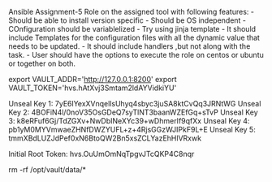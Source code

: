 Ansible Assignment-5
Role on the assigned tool with following features: - Should be able to install version specific - Should be OS independent - COnfiguration should be variablelized - Try using jinja template - It should include Templates for the configuration files with all the dynamic value that needs to be updated. - It should include handlers ,but not along with the task. - User should have the options to execute the role on centos or ubuntu or together on both.



export VAULT_ADDR='http://127.0.0.1:8200'
export VAULT_TOKEN='hvs.hAtXvj3Smtam2ldAYVidkiYU'

Unseal Key 1: 7yE6lYexXVnqellsUhyq4sbyc3juSA8ktCvQq3JRNtWG
Unseal Key 2: 4BOFiN4l/0noV35OsGDeQ7syTlNT3baanWZEfGq+sTvP
Unseal Key 3: k8eRFuf6Gj/TdZGXv+NwDbINeXYc39+wDhmerIf9qfXx
Unseal Key 4: pb1yM0MYVmwaeZHNfDWZYUFL+z+4RjsGGzWJIPkF9L+E
Unseal Key 5: tmmXBdLUZJdPef0xN6BtoQW2Bn5xsZCLYazEhHlVRxwk

Initial Root Token: hvs.OuUmOmNqTpgvJTcQKP4C8nqr

rm -rf /opt/vault/data/*

